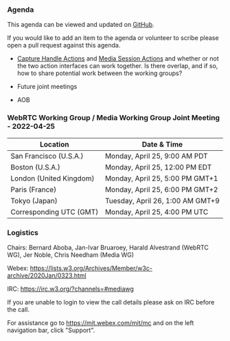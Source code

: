 ### Agenda

This agenda can be viewed and updated on [GitHub](https://github.com/w3c/media-wg/blob/main/meetings/2022-04-25-WebRTC_Working_Group_Media_Working_Group_Joint_Meeting-agenda.md).

If you would like to add an item to the agenda or volunteer to scribe please open a pull request against this agenda.

* [Capture Handle Actions](https://wicg.github.io/capture-handle/) and [Media Session Actions](https://w3c.github.io/mediasession/) and whether or not the two action interfaces can work together. Is there overlap, and if so, how to share potential work between the working groups?

* Future joint meetings

* AOB

### WebRTC Working Group / Media Working Group Joint Meeting - 2022-04-25

| Location | Date & Time |
| -------- | ----------- |
| San Francisco (U.S.A.) | Monday, April 25, 9:00 AM PDT |
| Boston (U.S.A.) | Monday, April 25, 12:00 PM EDT |
| London (United Kingdom) | Monday, April 25, 5:00 PM GMT+1 |
| Paris (France) | Monday, April 25, 6:00 PM GMT+2 |
| Tokyo (Japan) | Tuesday, April 26, 1:00 AM GMT+9 |
| Corresponding UTC (GMT) | Monday, April 25, 4:00 PM UTC |

### Logistics

Chairs: Bernard Aboba, Jan-Ivar Bruaroey, Harald Alvestrand (WebRTC WG), Jer Noble, Chris Needham (Media WG)

Webex: https://lists.w3.org/Archives/Member/w3c-archive/2020Jan/0323.html

IRC: https://irc.w3.org/?channels=#mediawg

If you are unable to login to view the call details please ask on IRC before the call.

For assistance go to https://mit.webex.com/mit/mc  and on the left navigation bar, click "Support".
